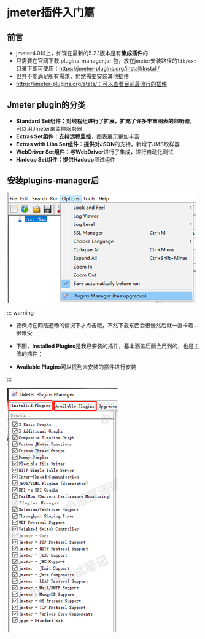 # jmeter插件入门篇 

## **前言**

- jmeter4.0以上，如现在最新的5.2.1版本是有**集成插件**的
- 只需要在官网下载 plugins-manager.jar 包，放在jmeter安装路径的`lib/ext`目录下即可使用：https://jmeter-plugins.org/install/Install/
- 但并不能满足所有需求，仍然需要安装其他插件
- https://jmeter-plugins.org/stats/：可以查看目前最流行的插件

 

## **Jmeter plugin的分类**

- **Standard Set组件：**对线程组进行了扩展，扩充了许多丰富图表的**监听器**，可以用Jmeter来监控服务器
- **Extras Set组件：**支持**远程监控**，图表展示更加丰富
- **Extras with Libs Set组件：**提供对**JSON**的支持，新增了JMS取样器
- **WebDriver Set组件：**与**WebDriver**进行了集成，进行自动化测试
- **Hadoop Set组件：**提供**Hadoop**测试组件

 

## 安装plugins-manager后

![img](/assets/jmeter/1896874-20200507092957280-2025756042.png)

 ::: warning 

- 要保持在网络通畅的情况下才点击哦，不然下载东西会很慢然后就一直卡着...很难受

- 下图，**Installed Plugins**是我已安装的插件，基本涵盖后面会用到的，也是主流的插件；
- **Available Plugins**可以找到未安装的插件进行安装

:::

![img](/assets/jmeter/1896874-20200507093140184-1609186660-20250324212859164.png)
